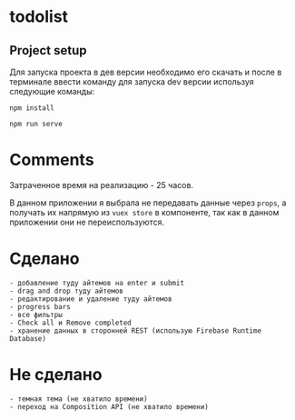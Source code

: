 # todolist

## Project setup
Для запуска проекта в дев версии необходимо его скачать и после в терминале ввести команду для запуска dev версии используя следующие команды:
```
npm install
```
```
npm run serve
```
# Comments

Затраченное время на реализацию - 25 часов.

В данном приложении я выбрала не передавать данные через ```props```,
а получать их напрямую из ```vuex store``` в компоненте, так как в данном приложении они не переиспользуются.

# Сделано
    - добавление туду айтемов на enter и submit
    - drag and drop туду айтемов
    - редактирование и удаление туду айтемов
    - progress bars
    - все фильтры
    - Check all и Remove completed
    - хранение данных в сторонней REST (использую Firebase Runtime Database)

# Не сделано
    - темная тема (не хватило времени)
    - переход на Composition API (не хватило времени)
